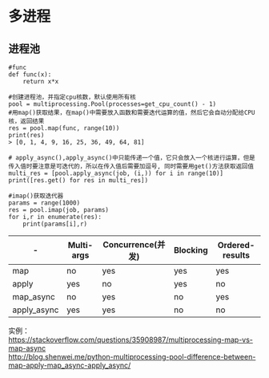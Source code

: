 # 多进程




## 进程池
	#func
	def func(x):
        return x*x

	#创建进程池，并指定cpu核数，默认使用所有核
	pool = multiprocessing.Pool(processes=get_cpu_count() - 1)
	#用map()获取结果，在map()中需要放入函数和需要迭代运算的值，然后它会自动分配给CPU核，返回结果
	res = pool.map(func, range(10))
    print(res)
	> [0, 1, 4, 9, 16, 25, 36, 49, 64, 81]

	# apply_async(),apply_async()中只能传递一个值，它只会放入一个核进行运算，但是传入值时要注意是可迭代的，所以在传入值后需要加逗号, 同时需要用get()方法获取返回值
	multi_res = [pool.apply_async(job, (i,)) for i in range(10)]
	print([res.get() for res in multi_res])

	#imap()获取迭代器
	params = range(1000)
	res = pool.imap(job, params)
    for i,r in enumerate(res):
		print(params[i],r)

|   -    |  Multi-args|Concurrence(并发)|Blocking|Ordered-results|
|     -- |  --        | --             |  --     | --            |
|map        |no       |yes             |yes      |yes            |
|apply      |yes      |no              |yes      |no             |
|map_async  |no       |yes             |no       |yes            |
|apply_async|yes      |yes             |no       |no             |
实例：  
https://stackoverflow.com/questions/35908987/multiprocessing-map-vs-map-async  
http://blog.shenwei.me/python-multiprocessing-pool-difference-between-map-apply-map_async-apply_async/  
		